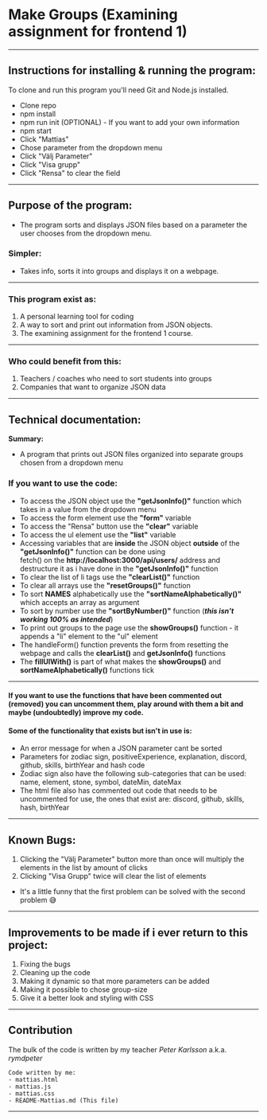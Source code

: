 # Make Groups (Examining assignment for frontend 1)

---

## Instructions for installing & running the program:

To clone and run this program you'll need Git and Node.js installed.

- Clone repo
- npm install
- npm run init (OPTIONAL) - If you want to add your own information
- npm start
- Click "Mattias"
- Chose parameter from the dropdown menu
- Click "Välj Parameter"
- Click "Visa grupp"
- Click "Rensa" to clear the field

---

## Purpose of the program:

- The program sorts and displays JSON files based on a parameter the user chooses from the dropdown menu.

### Simpler:

- Takes info, sorts it into groups and displays it on a webpage.

---

### This program exist as:

1. A personal learning tool for coding
2. A way to sort and print out information from JSON objects.
3. The examining assignment for the frontend 1 course.

---

### Who could benefit from this:

1. Teachers / coaches who need to sort students into groups
2. Companies that want to organize JSON data

---

## Technical documentation:

**Summary:**

- A program that prints out JSON files organized into separate groups chosen from a dropdown menu

### If you want to use the code:

- To access the JSON object use the **"getJsonInfo()"** function which takes in a value from the dropdown menu
- To access the form element use the **"form"** variable
- To access the "Rensa" button use the **"clear"** variable
- To access the ul element use the **"list"** variable
- Accessing variables that are **inside** the JSON object **outside** of the **"getJsonInfo()"** function can be done using  
  fetch() on the **http://localhost:3000/api/users/** address and destructure it as i have done in the **"getJsonInfo()"** function
- To clear the list of li tags use the **"clearList()"** function
- To clear all arrays use the **"resetGroups()"** function
- To sort **NAMES** alphabetically use the **"sortNameAlphabetically()"** which accepts an array as argument
- To sort by number use the **"sortByNumber()"** function (**_this isn't working 100% as intended_**)
- To print out groups to the page use the **showGroups()** function - it appends a "li" element to the "ul" element
- The handleForm() function prevents the form from resetting the webpage and calls the **clearList()** and **getJsonInfo()** functions
- The **fillUlWith()** is part of what makes the **showGroups()** and **sortNameAlphabetically()** functions tick

---

#### If you want to use the functions that have been commented out (removed) you can uncomment them, play around with them a bit and maybe (undoubtedly) improve my code.

#### Some of the functionality that exists but isn't in use is:

- An error message for when a JSON parameter cant be sorted
- Parameters for zodiac sign, positiveExperience, explanation, discord, github, skills, birthYear and hash code
- Zodiac sign also have the following sub-categories that can be used: name, element, stone, symbol, dateMin, dateMax
- The html file also has commented out code that needs to be uncommented for use, the ones that exist are: discord, github, skills, hash, birthYear

---

## Known Bugs:

1. Clicking the "Välj Parameter" button more than once will multiply the elements in the list by amount of clicks
2. Clicking "Visa Grupp" twice will clear the list of elements

- It's a little funny that the first problem can be solved with the second problem 😅

---

## Improvements to be made if i ever return to this project:

1. Fixing the bugs
2. Cleaning up the code
3. Making it dynamic so that more parameters can be added
4. Making it possible to chose group-size
5. Give it a better look and styling with CSS

---

## Contribution

The bulk of the code is written by my teacher _Peter Karlsson_ a.k.a. _rymdpeter_

```
Code written by me:
- mattias.html
- mattias.js
- mattias.css
- README-Mattias.md (This file)
```

---
